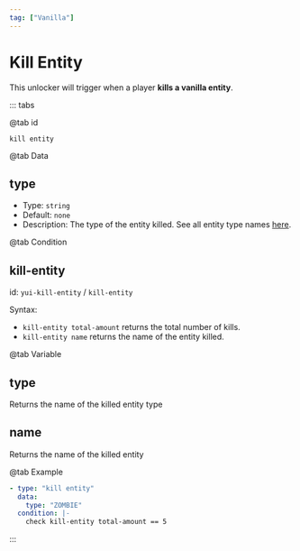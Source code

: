 ```yaml
---
tag: ["Vanilla"]
---
```


# Kill Entity

This unlocker will trigger when a player **kills a vanilla entity**.

::: tabs

@tab id

`kill entity`

@tab Data

## type <Badge text="Required" type="tip" />

- Type: `string`
- Default: `none`
- Description: The type of the entity killed. See all entity type names [here](https://hub.spigotmc.org/javadocs/bukkit/org/bukkit/entity/EntityType.html).

@tab Condition

## kill-entity

id: `yui-kill-entity` / `kill-entity`

Syntax:
- `kill-entity total-amount` returns the total number of kills.
- `kill-entity name` returns the name of the entity killed.

@tab Variable

## type
Returns the name of the killed entity type

## name
Returns the name of the killed entity

@tab Example

```yaml
- type: "kill entity"
  data:
    type: "ZOMBIE"
  condition: |-
    check kill-entity total-amount == 5
```

::: 